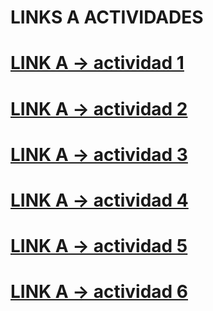 # LINKS A ACTIVIDADES 

# [LINK A  -> actividad 1](actividad1/actividad1.md)
# [LINK A  -> actividad 2](actividad2/actividad2.md)
# [LINK A  -> actividad 3](actividad3/actividad3.md)
# [LINK A  -> actividad 4](actividad4/actividad4.md)
# [LINK A  -> actividad 5](actividad5/actividad5.md)
# [LINK A  -> actividad 6](actividad5/actividad6.md)